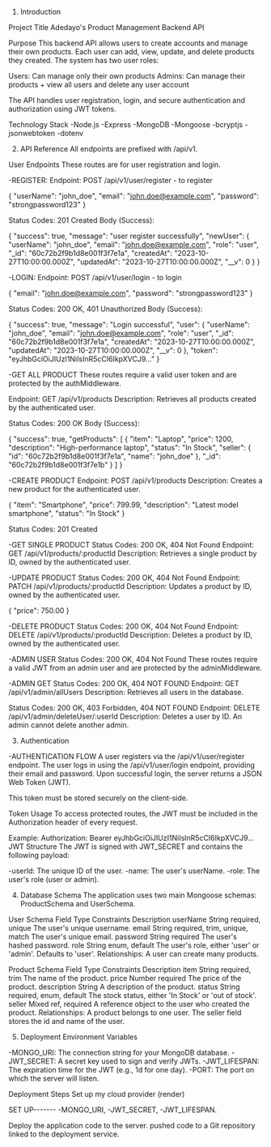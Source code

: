1. Introduction

Project Title
Adedayo's Product Management Backend API

Purpose
This backend API allows users to create accounts and manage their own products. Each user can add, view, update, and delete products they created. The system has two user roles:

Users: Can manage only their own products
Admins: Can manage their products + view all users and delete any user account

The API handles user registration, login, and secure authentication and authorization using JWT tokens.

Technology Stack
-Node.js
-Express
-MongoDB
-Mongoose 
-bcryptjs
-jsonwebtoken 
-dotenv

2. API Reference
All endpoints are prefixed with /api/v1.

User Endpoints
These routes are for user registration and login.

-REGISTER:
Endpoint: POST /api/v1/user/register - to register

{
  "userName": "john_doe",
  "email": "john.doe@example.com",
  "password": "strongpassword123"
}

Status Codes: 201 Created
Body (Success):

{
  "success": true,
  "message": "user register successfully",
  "newUser": {
    "userName": "john_doe",
    "email": "john.doe@example.com",
    "role": "user",
    "_id": "60c72b2f9b1d8e001f3f7e1a",
    "createdAt": "2023-10-27T10:00:00.000Z",
    "updatedAt": "2023-10-27T10:00:00.000Z",
    "__v": 0
  }
}

-LOGIN:
Endpoint: POST /api/v1/user/login - to login

{
  "email": "john.doe@example.com",
  "password": "strongpassword123"
}


Status Codes: 200 OK, 401 Unauthorized
Body (Success):

{
  "success": true,
  "message": "Login successful",
  "user": {
    "userName": "john_doe",
    "email": "john.doe@example.com",
    "role": "user",
    "_id": "60c72b2f9b1d8e001f3f7e1a",
    "createdAt": "2023-10-27T10:00:00.000Z",
    "updatedAt": "2023-10-27T10:00:00.000Z",
    "__v": 0
  },
  "token": "eyJhbGciOiJIUzI1NiIsInR5cCI6IkpXVCJ9..."
}

-GET ALL PRODUCT
These routes require a valid user token and are protected by the authMiddleware.

Endpoint: GET /api/v1/products
Description: Retrieves all products created by the authenticated user.

Status Codes: 200 OK
Body (Success):

{
  "success": true,
  "getProducts": [
    {
      "item": "Laptop",
      "price": 1200,
      "description": "High-performance laptop",
      "status": "In Stock",
      "seller": {
        "id": "60c72b2f9b1d8e001f3f7e1a",
        "name": "john_doe"
      },
      "_id": "60c72b2f9b1d8e001f3f7e1b"
    }
  ]
}

-CREATE PRODUCT
Endpoint: POST /api/v1/products
Description: Creates a new product for the authenticated user.

{
  "item": "Smartphone",
  "price": 799.99,
  "description": "Latest model smartphone",
  "status": "In Stock"
}

Status Codes: 201 Created

-GET SINGLE PRODUCT
Status Codes: 200 OK, 404 Not Found
Endpoint: GET /api/v1/products/:productId
Description: Retrieves a single product by ID, owned by the authenticated user.

-UPDATE PRODUCT
Status Codes: 200 OK, 404 Not Found
Endpoint: PATCH /api/v1/products/:productId
Description: Updates a product by ID, owned by the authenticated user.

{
  "price": 750.00
}

-DELETE PRODUCT
Status Codes: 200 OK, 404 Not Found
Endpoint: DELETE /api/v1/products/:productId
Description: Deletes a product by ID, owned by the authenticated user.


-ADMIN USER
Status Codes: 200 OK, 404 Not Found
These routes require a valid JWT from an admin user and are protected by the adminMiddleware.

-ADMIN GET
Status Codes: 200 OK, 404 NOT FOUND
Endpoint: GET /api/v1/admin/allUsers
Description: Retrieves all users in the database.


Status Codes: 200 OK, 403 Forbidden, 404 NOT FOUND
Endpoint: DELETE /api/v1/admin/deleteUser/:userId
Description: Deletes a user by ID. An admin cannot delete another admin.


3. Authentication

-AUTHENTICATION FLOW
A user registers via the /api/v1/user/register endpoint.
The user logs in using the /api/v1/user/login endpoint, providing their email and password.
Upon successful login, the server returns a JSON Web Token (JWT).

This token must be stored securely on the client-side.

Token Usage
To access protected routes, the JWT must be included in the Authorization header of every request.

Example:
Authorization: Bearer eyJhbGciOiJIUzI1NiIsInR5cCI6IkpXVCJ9...
JWT Structure
The JWT is signed with JWT_SECRET and contains the following payload:

-userId: The unique ID of the user.
-name: The user's userName.
-role: The user's role (user or admin).

4. Database Schema
The application uses two main Mongoose schemas: ProductSchema and UserSchema.

User Schema
Field	Type	Constraints	Description
userName	String	required, unique	The user's unique username.
email	String	required, trim, unique, match	The user's unique email.
password	String	required	The user's hashed password.
role	String	enum, default	The user's role, either 'user' or 'admin'. Defaults to 'user'.
Relationships: A user can create many products.

Product Schema
Field	Type	Constraints	Description
item	String	required, trim	The name of the product.
price	Number	required	The price of the product.
description	String		A description of the product.
status	String	required, enum, default	The stock status, either 'In Stock' or 'out of stock'.
seller	Mixed	ref, required	A reference object to the user who created the product.
Relationships: A product belongs to one user. The seller field stores the id and name of the user.

5. Deployment
Environment Variables

-MONGO_URI: The connection string for your MongoDB database.
-JWT_SECRET: A secret key used to sign and verify JWTs.
-JWT_LIFESPAN: The expiration time for the JWT (e.g., 1d for one day).
-PORT: The port on which the server will listen.

Deployment Steps
Set up my cloud provider (render)

SET UP-------
-MONGO_URI,
-JWT_SECRET,
-JWT_LIFESPAN.

Deploy the application code to the server. pushed code to a Git repository linked to the deployment service.


